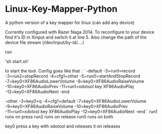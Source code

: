 # Linux-Key-Mapper-Python
A python version of a key mapper for linux (can add any device)

Currently configured with Razer Naga 2014.
To reconfigure to your device find it's ID in Xinput and switch it at line 5.
Also change the path of the device file stream (/dev/input/by-id/....)

run

'sh start.sh'

to start the tool.
Config goes like that : 
`
-default
-3=run1=record
-3=run2=stopRecord
-4=cfg1=other
-5=run0=startAndStopRecord
-7=key0=XF86AudioLowerVolume
-9=key0=XF86AudioRaiseVolume
-10=key0=XF86AudioPrev
-11=run1=xdotool key XF86AudioPlay
-12=key0=XF86AudioNext
-end


-other
-3=key0=q
-4=cfg1=default
-7=key0=XF86AudioLowerVolume
-9=key0=XF86AudioRaiseVolume
-10=key0=XF86AudioPrev
-11=run1=xdotool key XF86AudioPlay
-12=key0=XF86AudioNext
-end
`
run1 runs on press
run2 runs on release
run0 runs on both

key0 press a key with xdotool and releases it on releases
